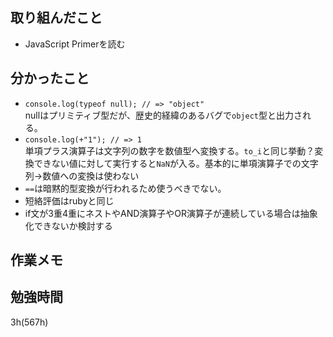 ## 取り組んだこと
- JavaScript Primerを読む

## 分かったこと
- `console.log(typeof null); // => "object"`<br>nullはプリミティブ型だが、歴史的経緯のあるバグで`object`型と出力される。
- `console.log(+"1"); // => 1`<br>単項プラス演算子は文字列の数字を数値型へ変換する。`to_i`と同じ挙動？変換できない値に対して実行すると`NaN`が入る。基本的に単項演算子での文字列→数値への変換は使わない
- `==`は暗黙的型変換が行われるため使うべきでない。
- 短絡評価はrubyと同じ
- if文が3重4重にネストやAND演算子やOR演算子が連続している場合は抽象化できないか検討する

## 作業メモ

## 勉強時間
3h(567h)